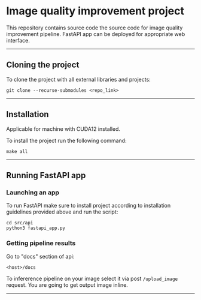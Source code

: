 # Image quality improvement project

This repository contains source code the source code for image quality
improvement pipeline. FastAPI app can be deployed for
appropriate web interface.

---
## Cloning the project
To clone the project with all external libraries and projects:
```shell
git clone --recurse-submodules <repo_link>
```

---

## Installation
Applicable for machine with CUDA12 installed.

To install the project run the following command:
```shell
make all
```

---

## Running FastAPI app
### Launching an app
To run FastAPI make sure to install project according to 
installation guidelines provided above and run the script:
```shell
cd src/api
python3 fastapi_app.py 
```
### Getting pipeline results
Go to "docs" section of api:

`<host>/docs`

To infererence pipeline on your image select it via post
`/upload_image` request.
You are going to get output image inline.


---

